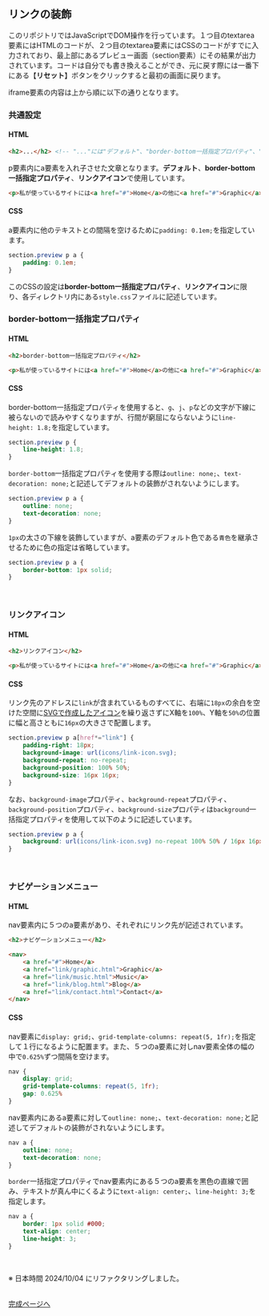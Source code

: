 ## リンクの装飾

このリポジトリではJavaScriptでDOM操作を行っています。１つ目のtextarea要素にはHTMLのコードが、２つ目のtextarea要素にはCSSのコードがすでに入力されており、最上部にあるプレビュー画面（section要素）にその結果が出力されています。コードは自分でも書き換えることができ、元に戻す際には一番下にある【**リセット**】ボタンをクリックすると最初の画面に戻ります。

iframe要素の内容は上から順に以下の通りとなります。
<br>

### 共通設定

#### HTML

```html
<h2>...</h2> <!-- "..."には"デフォルト"、"border-bottom一括指定プロパティ"、"リンクアイコン"、"ナビゲーションメニュー"と記述されています -->
```

p要素内にa要素を入れ子させた文章となります。**デフォルト**、**border-bottom一括指定プロパティ**、**リンクアイコン**で使用しています。

```html
<p>私が使っているサイトには<a href="#">Home</a>の他に<a href="#">Graphic</a>、<a href="#">Music</a>、<a href="#">Blog</a>、<a href="#">Contact</a>といったリンクがあります。</p>
```

#### CSS

a要素内に他のテキストとの間隔を空けるために`padding: 0.1em;`を指定しています。

```css
section.preview p a {
    padding: 0.1em;
}
```

このCSSの設定は**border-bottom一括指定プロパティ**、**リンクアイコン**に限り、各ディレクトリ内にある`style.css`ファイルに記述しています。
<br>

### border-bottom一括指定プロパティ

#### HTML

```html
<h2>border-bottom一括指定プロパティ</h2>

<p>私が使っているサイトには<a href="#">Home</a>の他に<a href="#">Graphic</a>、<a href="#">Music</a>、<a href="#">Blog</a>、<a href="#">Contact</a>といったリンクがあります。</p>
```

#### CSS

border-bottom一括指定プロパティを使用すると、`g`、`j`、`p`などの文字が下線に被らないので読みやすくなりますが、行間が窮屈にならないように`line-height: 1.8;`を指定しています。

```css
section.preview p {
    line-height: 1.8;
}
```

`border-bottom`一括指定プロパティを使用する際は`outline: none;`、`text-decoration: none;`と記述してデフォルトの装飾がされないようにします。

```css
section.preview p a {
    outline: none;
    text-decoration: none;
}
```

`1px`の太さの下線を装飾していますが、a要素のデフォルト色である`青色`を継承させるために色の指定は省略しています。

```css
section.preview p a {
    border-bottom: 1px solid;
}
```
<br>

### リンクアイコン

#### HTML

```html
<h2>リンクアイコン</h2>

<p>私が使っているサイトには<a href="#">Home</a>の他に<a href="#">Graphic</a>、<a href="#">Music</a>、<a href="#">Blog</a>、<a href="#">Contact</a>といったリンクがあります。</p>
```

#### CSS

リンク先のアドレスに`link`が含まれているものすべてに、右端に`18px`の余白を空けた空間に[SVGで作成したアイコン](link-icon/icons/link-icon.svg "link-icon/icons/link-icon.svg")を繰り返さずにX軸を`100%`、Y軸を`50%`の位置に幅と高さともに`16px`の大きさで配置します。

```css
section.preview p a[href*="link"] {
    padding-right: 18px;
    background-image: url(icons/link-icon.svg);
    background-repeat: no-repeat;
    background-position: 100% 50%;
    background-size: 16px 16px;
}
```

なお、`background-image`プロパティ、`background-repeat`プロパティ、`background-position`プロパティ、`background-size`プロパティは`background`一括指定プロパティを使用して以下のように記述しています。

```css
section.preview p a {
    background: url(icons/link-icon.svg) no-repeat 100% 50% / 16px 16px;
}
```
<br>

### ナビゲーションメニュー

#### HTML

nav要素内に５つのa要素があり、それぞれにリンク先が記述されています。

```html
<h2>ナビゲーションメニュー</h2>

<nav>
    <a href="#">Home</a>
    <a href="link/graphic.html">Graphic</a>
    <a href="link/music.html">Music</a>
    <a href="link/blog.html">Blog</a>
    <a href="link/contact.html">Contact</a>
</nav>
```

#### CSS

nav要素に`display: grid;`、`grid-template-columns: repeat(5, 1fr);`を指定して１行になるように配置ます。また、５つのa要素に対しnav要素全体の幅の中で`0.625%`ずつ間隔を空けます。

```css
nav {
    display: grid;
    grid-template-columns: repeat(5, 1fr);
    gap: 0.625%
}
```

nav要素内にあるa要素に対して`outline: none;`、`text-decoration: none;`と記述してデフォルトの装飾がされないようにします。

```css
nav a {
    outline: none;
    text-decoration: none;
}
```

`border`一括指定プロパティでnav要素内にある５つのa要素を黒色の直線で囲み、テキストが真ん中にくるように`text-align: center;`、`line-height: 3;`を指定します。

```css
nav a {
    border: 1px solid #000;
    text-align: center;
    line-height: 3;
}
```
<br>

※ 日本時間 2024/10/04 にリファクタリングしました。
<br><br>

[完成ページへ](https://yscyber.github.io/link-decoration/ "https://yscyber.github.io/link-decoration/")
